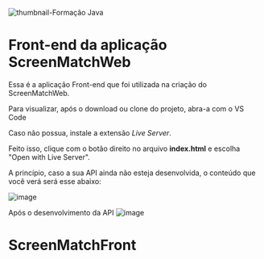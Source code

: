 ![thumbnail-Formação Java](https://github.com/jacqueline-oliveira/3356-java-web-front/assets/66698429/7bd89d79-1385-4f62-adea-d4a27e79f728)

# Front-end da aplicação ScreenMatchWeb

Essa é a aplicação Front-end que foi utilizada na criação do ScreenMatchWeb.

 
Para visualizar, após o download ou clone do projeto, abra-a com o VS Code

Caso não possua, instale a extensão *Live Server*.

Feito isso, clique com o botão direito no arquivo **index.html** e escolha "Open with Live Server".

A princípio, caso a sua API ainda não esteja desenvolvida, o conteúdo que você verá será esse abaixo:

![image](https://github.com/jacqueline-oliveira/3356-java-web-front/assets/66698429/b059bf8b-df40-4a51-8a27-9d1058305955)



Após o desenvolvimento da API 
![image](https://github.com/jacqueline-oliveira/3356-java-web-front/assets/66698429/00670340-c0fd-4035-b01a-af25aeff28a0)



# ScreenMatchFront

